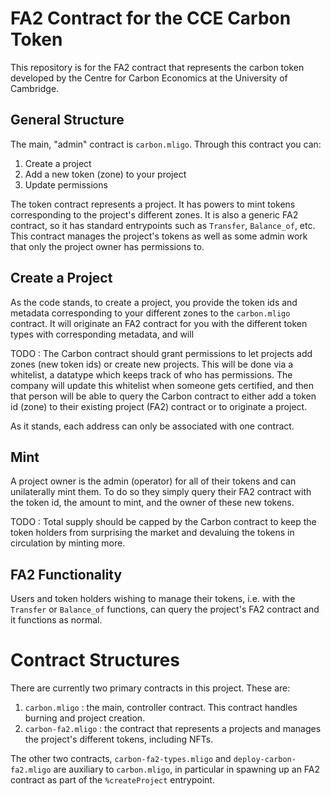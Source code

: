 # FA2 Contract for the CCE Carbon Token

This repository is for the FA2 contract that represents the carbon token developed by the Centre for Carbon Economics at the University of Cambridge.

## General Structure

The main, "admin" contract is `carbon.mligo`. Through this contract you can:
1. Create a project 
1. Add a new token (zone) to your project 
1. Update permissions

The token contract represents a project. It has powers to mint tokens corresponding to the project's different zones. It is also a generic FA2 contract, so it has standard entrypoints such as `Transfer`, `Balance_of`, etc. This contract manages the project's tokens as well as some admin work that only the project owner has permissions to.

## Create a Project

As the code stands, to create a project, you provide the token ids and metadata corresponding to your different zones to the `carbon.mligo` contract. It will originate an FA2 contract for you with the different token types with corresponding metadata, and will 

TODO : 
The Carbon contract should grant permissions to let projects add zones (new token ids) or create new projects. This will be done via a whitelist, a datatype which keeps track of who has permissions. The company will update this whitelist when someone gets certified, and then that person will be able to query the Carbon contract to either add a token id (zone) to their existing project (FA2) contract or to originate a project.

As it stands, each address can only be associated with one contract.
<!-- 
## Add a New Token (Zone)

As the code stands, to add a new token, you provide the new token id and metadata to the Carbon contract. If you already have a project (existing FA2 contract), it will automatically add that token for you and you will have powers to mint.

TODO :
update permissions as described in the section above.
-->

## Mint

A project owner is the admin (operator) for all of their tokens and can unilaterally mint them. To do so they simply query their FA2 contract with the token id, the amount to mint, and the owner of these new tokens.

TODO : 
Total supply should be capped by the Carbon contract to keep the token holders from surprising the market and devaluing the tokens in circulation by minting more.


## FA2 Functionality

Users and token holders wishing to manage their tokens, i.e. with the `Transfer` or `Balance_of` functions, can query the project's FA2 contract and it functions as normal.


# Contract Structures 

There are currently two primary contracts in this project. These are:
1. `carbon.mligo` : the main, controller contract. This contract handles burning and project creation. <!-- will eventually handle add token -->
1. `carbon-fa2.mligo` : the contract that represents a projects and manages the project's different tokens, including NFTs.

The other two contracts, `carbon-fa2-types.mligo` and `deploy-carbon-fa2.mligo` are auxiliary to `carbon.mligo`, in particular in spawning up an FA2 contract as part of the `%createProject` entrypoint.

<!---
There are four primary contracts in this project. These are:
1. `carbon.mligo` : the main, controller contract 
1. `carbon-fa2.mligo` : the contract that manages a project, including a project's different tokens, including NFTs
1. `carbon-amm.mligo` : the contract that manages the carbon token market 
1. `carbon-life.mligo` : the contract that manages the LIFE token fa2 contract
--->